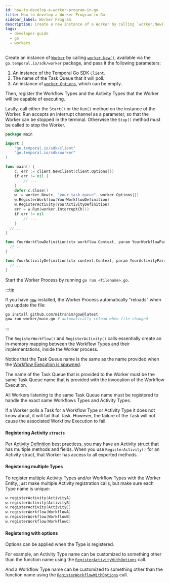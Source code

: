 ```yaml
---
id: how-to-develop-a-worker-program-in-go
title: How to develop a Worker Program in Go
sidebar_label: Worker Program
description: Create a new instance of a Worker by calling `worker.New()`, available via the `go.temporal.io/sdk/worker` package.
tags:
  - developer-guide
  - go
  - workers
---
```


Create an instance of [`Worker`](https://pkg.go.dev/go.temporal.io/sdk/worker#Worker) by calling [`worker.New()`](https://pkg.go.dev/go.temporal.io/sdk/worker#New), available via the `go.temporal.io/sdk/worker` package, and pass it the following parameters:

1. An instance of the Temporal Go SDK `Client`.
2. The name of the Task Queue that it will poll.
3. An instance of [`worker.Options`](/docs/go/how-to-set-workeroptions-in-go), which can be empty.

Then, register the Workflow Types and the Activity Types that the Worker will be capable of executing.

Lastly, call either the `Start()` or the `Run()` method on the instance of the Worker.
Run accepts an interrupt channel as a parameter, so that the Worker can be stopped in the terminal.
Otherwise the `Stop()` method must be called to stop the Worker.

```go
package main

import (
	"go.temporal.io/sdk/client"
	"go.temporal.io/sdk/worker"
)

func main() {
	c, err := client.NewClient(client.Options{})
	if err != nil {
		// ...
	}
	defer c.Close()
	w := worker.New(c, "your-task-queue", worker.Options{})
	w.RegisterWorkflow(YourWorkflowDefinition)
	w.RegisterActivity(YourActivityDefinition)
	err = w.Run(worker.InterruptCh())
	if err != nil
		// ...
	}
  // ...
}

func YourWorkflowDefinition(ctx workflow.Context, param YourWorkflowParam) (YourWorkflowResponse, error) {
  // ...
}

func YourActivityDefinition(ctx context.Context, param YourActivityParam) (YourActivityResponse, error) {
  // ...
}
```

Start the Worker Process by running `go run <filename>.go`.

:::tip

If you have [`gow`](https://github.com/mitranim/gow) installed, the Worker Process automatically "reloads" when you update the file:

```bash
go install github.com/mitranim/gow@latest
gow run worker/main.go # automatically reload when file changed
```

:::

The `RegisterWorkflow()` and `RegisterActivity()` calls essentially create an in-memory mapping between the Workflow Types and their implementations, inside the Worker process.

Notice that the Task Queue name is the same as the name provided when the [Workflow Execution is spawned](/docs/go/how-to-spawn-a-workflow-execution-in-go).

The name of the Task Queue that is provided to the Worker must be the same Task Queue name that is provided with the invocation of the Workflow Execution.

All Workers listening to the same Task Queue name must be registered to handle the exact same Workflows Types and Activity Types.

If a Worker polls a Task for a Workflow Type or Activity Type it does not know about, it will fail that Task.
However, the failure of the Task will not cause the associated Workflow Execution to fail.

#### Registering Activity `structs`

Per [Activity Definition](/docs/go/how-to-develop-an-activity-definition-in-go) best practices, you may have an Activity struct that has multiple methods and fields. When you use `RegisterActivity()` for an Activity struct, that Worker has access to all exported methods.

#### Registering multiple Types

To register multiple Activity Types and/or Workflow Types with the Worker Entity, just make multiple Activity registration calls, but make sure each Type name is unique:

```go
w.registerActivity(ActivityA)
w.registerActivity(ActivityB)
w.registerActivity(ActivityC)
w.registerWorkflow(WorkflowA)
w.registerWorkflow(WorkflowB)
w.registerWorkflow(WorkflowC)
```

#### Registering with options

Options can be applied when the Type is registered.

For example, an Activity Type name can be customized to something other than the function name using the [`RegisterActivityWithOptions`](/docs/go/how-to-set-registeractivityoptions-in-go) call.

And a Workflow Type name can be customized to something other than the function name using the [`RegisterWorkflowWithOptions`](/docs/go/how-to-set-registerworkflowoptions-in-go) call.
